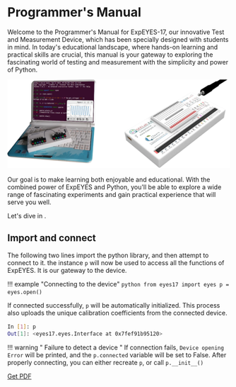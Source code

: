 # Programmer's Manual 

Welcome to the Programmer's Manual for ExpEYES-17, our innovative Test and Measurement Device, which has been specially designed with students in mind. In today's educational landscape, where hands-on learning and practical skills are crucial, this manual is your gateway to exploring the fascinating world of testing and measurement with the simplicity and power of Python.

![](images/cover.webp)

Our goal is to make learning both enjoyable and educational. With the combined power of ExpEYES and Python, you'll be able to explore a wide range of fascinating experiments and gain practical experience that will serve you well.

Let's dive in .

## Import and connect

The following two lines import the python library, and then attempt to connect to it.
the instance `p` will now be used to access all the functions of ExpEYES. It is our gateway to the device.

!!! example "Connecting to the device"
	```python
	from eyes17 import eyes
	p = eyes.open()
	```

If connected successfully, `p` will be automatically initialized. This process also uploads the unique calibration coefficients from the connected device.

```bash
In [1]: p
Out[1]: <eyes17.eyes.Interface at 0x7fef91b95120>
```

!!! warning " Failure to detect a device "
	If connection fails, `Device opening Error` will be printed, and the `p.connected` variable
	will be set to False. After properly connecting, you can either recreate `p`, or call `p.__init__()`


[Get PDF](pdf/document.pdf)

